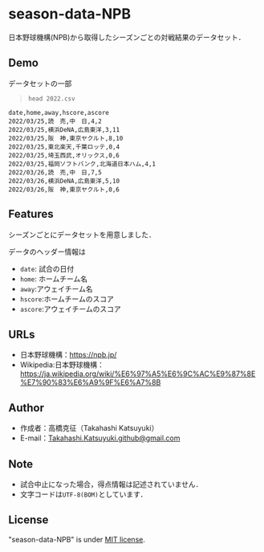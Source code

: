 # season-data-NPB

日本野球機構(NPB)から取得したシーズンごとの対戦結果のデータセット．

## Demo

データセットの一部

> `head 2022.csv`

```
date,home,away,hscore,ascore
2022/03/25,読　売,中　日,4,2
2022/03/25,横浜DeNA,広島東洋,3,11
2022/03/25,阪　神,東京ヤクルト,8,10
2022/03/25,東北楽天,千葉ロッテ,0,4
2022/03/25,埼玉西武,オリックス,0,6
2022/03/25,福岡ソフトバンク,北海道日本ハム,4,1
2022/03/26,読　売,中　日,7,5
2022/03/26,横浜DeNA,広島東洋,5,10
2022/03/26,阪　神,東京ヤクルト,0,6
```

## Features

シーズンごとにデータセットを用意しました．

データのヘッダー情報は

- `date`: 試合の日付
- `home`: ホームチーム名
- `away`:アウェイチーム名
- `hscore`:ホームチームのスコア
- `ascore`:アウェイチームのスコア

## URLs

- 日本野球機構：<https://npb.jp/>
- Wikipedia:日本野球機構：<https://ja.wikipedia.org/wiki/%E6%97%A5%E6%9C%AC%E9%87%8E%E7%90%83%E6%A9%9F%E6%A7%8B>

## Author

- 作成者：高橋克征（Takahashi Katsuyuki）
- E-mail：Takahashi.Katsuyuki.github@gmail.com

## Note

- 試合中止になった場合，得点情報は記述されていません．
- 文字コードは`UTF-8(BOM)`としています．

## License

"season-data-NPB" is under [MIT license](https://en.wikipedia.org/wiki/MIT_License).
